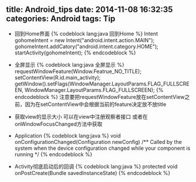 title: Android_tips
date: 2014-11-08 16:32:35
categories: Android
tags: Tip
---
* 回到Home界面
{% codeblock lang:java 回到Home %}
	Intent gohomeIntent = new Intent("android.intent.action.MAIN");
	gohomeIntent.addCatory("android.intent.category.HOME");
	startActivity(gohomeIntent);
{% endcodeblock %}
	
* 全屏显示
{% codeblock lang:java 全屏显示 %}
	requestWindowFeature(Window.Featrue_NO_TITLE);
	setContentView(R.id.main_activity);
	getWindow().setFlags(WindowManager.LayoutParams.FLAG_FULLSCREEN,
		WindowManager.LayoutParams.FLAG_FULLSCREEN);
{% endcodeblock %}
注意要把requestWindowFeature放在setContentView之前，因为在setContentView中会根据当前的feature决定放不放title

* 获取view的显示大小
可以在view中注册观察者接口
或者在onWindowFocusChanged方法中获取

* Application
{% codeblock lang:java %}
void onConfigurationChanged(Configuration newConfig)
/** Called by the system when the device configuration changed while your component is running */
{% endcodeblock %}

* Activity彻底启动后的回调
{% codeblock lang:java %}
protected void onPostCreate(Bundle savedInstanceState)
{% endcodeblock %}